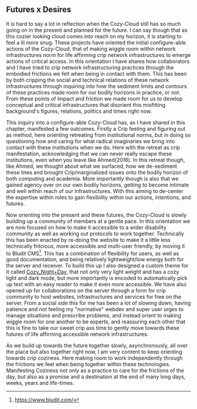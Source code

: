 ## Futures x Desires

It is hard to say a lot in reflection when the Cozy-Cloud still has so much going on in the present and planned for the future. I can say though that as this cozier looking cloud comes into reach on my horizon, it is starting to feel a lil more snug. These projects have oriented the initial configure-able actions of the Cozy-Cloud, that of making wiggle room within network infrastructures norm for life affirming crip network infrastructures to emerge actions of critical access. In this orientation I have shares how collaborators and I have tried to crip network infrastructuring practices through the embodied frictions we felt when being in contact with them. This has been by both cripping the social and technical relations of these network infrastructures through inquiring into how the sediment limits and contours of these practices made room for our bodily horizons in practice, or not. From these points of impact and friction we made room for us to develop conceptual and critical infrastructures that  disorient this misfitting background's figures, relations, politics and times right now. 

This inquiry into a configure-able Cozy-Cloud has, as I have shared in this chapter, manifested a few outcomes. Firstly a Crip feeling and figuring out as method, here orienting retreating from institutional norms, but in doing so questioning how and caring for what radical imaginaries we bring into contact with these institutions when we do. Here with the retreat as crip manifestation, acknowledging that we can never really escape these institutions, even when you leave like Ahmed(2016). In this retreat though, like Ahmed, we thought about what we surfaced, how we de-sediment these lines and brought Crip/marginalized issues onto the bodily horizon of both computing and academia. More importantly though is also that we gained agency over on our own bodily horizons, getting to become intimate and well within reach of our infrastructures. With this aiming to de-center the expertise within roles to gain flexibility within our actions, intentions, and futures.

Now orienting into the present and these futures, the Cozy-Cloud is slowly building up a community of members at a gentle pace. In this orientation we are now focused on how to make it accessible to a wider disability community as well as working out protocols to work together. Technically this has been enacted by re-doing the website to make it a little less technically fritcious, more accessible and multi-user friendly, by moving it to Bludit CMS[^641]. This has a combination of flexibility for users, as well as good documentation, and being relatively lightweight/low energy both for the server and receiver. To build this up I also designed a custom theme for it called [Cozy_Night+Day](../../08_Practice/08_Cozy-Cloud/Cozy_Night+Day/Cozy_Night+Day.md), that not only very light weight and has a cozy light and dark mode, but more importantly is encoded to automatically pick up text with an easy reader to make it even more accessible. We have also opened up for collaborations on the server through a form for crip community to host websites, infrastructures and services for free on the server. From a social side this for me has been a lot of slowing down, having patience and not feeling my "normative" webdev and super user urges to manage situations and prescribe problems, and instead orient to making wiggle room for one another to be experts, and reassuring each other that this is fine to take our sweet crip ass time to gently move towards these futures of life affirming accessible network infrastructures.

As we build up towards the future together slowly, asynchronously, all over the place but also together right now, I am very content to keep orienting towards crip coziness. Here making room to work independently through the frictions we feel when being together within these technologies.  Manifesting Coziness not only as a practice to care for the frictions of the day, but also as a promise and a destination at the end of many long days, weeks, years and life-times.

[^641]: https://www.bludit.com/